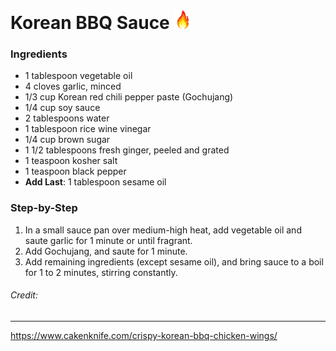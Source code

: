 # Korean BBQ Sauce ![spicy](../../docs/assets/images/fire.png)

### Ingredients
* 1 tablespoon vegetable oil
* 4 cloves garlic, minced
* 1/3 cup Korean red chili pepper paste (Gochujang)
* 1/4 cup soy sauce
* 2 tablespoons water
* 1 tablespoon rice wine vinegar
* 1/4 cup brown sugar
* 1 1/2 tablespoons fresh ginger, peeled and grated
* 1 teaspoon kosher salt
* 1 teaspoon black pepper
* **Add Last**: 1 tablespoon sesame oil

### Step-by-Step
1. In a small sauce pan over medium-high heat, add vegetable oil and saute garlic for 1 minute or until fragrant.
2. Add Gochujang, and saute for 1 minute.
3. Add remaining ingredients (except sesame oil), and bring sauce to a boil for 1 to 2 minutes, stirring constantly.


###### Credit:
---
https://www.cakenknife.com/crispy-korean-bbq-chicken-wings/